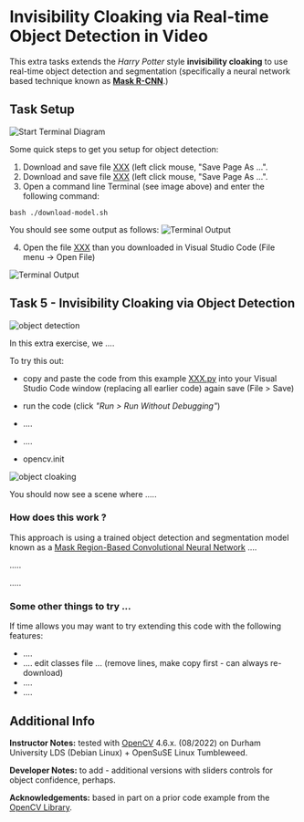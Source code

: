 # Invisibility Cloaking via Real-time Object Detection in Video

This extra tasks extends the _Harry Potter_ style **invisibility cloaking** to
use real-time object detection and segmentation (specifically a neural network
based technique known as **[Mask R-CNN](https://viso.ai/deep-learning/mask-r-cnn/)**.)


## Task Setup

![Start Terminal Diagram](img/XXXX.png)

Some quick steps to get you setup for object detection:

1. Download and save file [XXX](XXXX) (left click mouse, "Save Page As ...".
2. Download and save file [XXX](XXXX) (left click mouse, "Save Page As ...".
3. Open a command line Terminal (see image above) and enter the following command:
```
bash ./download-model.sh
```

You should see some output as follows:
![Terminal Output](img/XXXX.png)

4.  Open the file [XXX](XXXX) than you downloaded in Visual Studio Code (File menu -> Open File)

![Terminal Output](img/XXXX.png)

## Task 5 - Invisibility Cloaking via Object Detection

![object detection](img/XXX.png)

In this extra exercise, we ....

To try this out:
- copy and paste the code from this example [XXX.py](src/XXXS.py?raw=1) into your Visual Studio Code window (replacing all earlier code) again save (File > Save)
- run the code (click _"Run > Run Without Debugging"_)
- ....
- ....


- opencv.init

![object cloaking](img/XXX.png)

You should now see a scene where .....

### How does this work ?

This approach is using a trained object detection and segmentation model known as a [Mask Region-Based Convolutional Neural Network](https://viso.ai/deep-learning/mask-r-cnn/) ....

.....

.....

### Some other things to try ...

If time allows you may want to try extending this code with the following features:
- ....
- .... edit classes file ... (remove lines, make copy first - can always re-download)
- ....
- ....


## Additional Info

**Instructor Notes:** tested with [OpenCV](https://opencv.org) 4.6.x. (08/2022) on Durham University LDS (Debian Linux) + OpenSuSE Linux Tumbleweed.

**Developer Notes:** to add - additional versions with sliders controls for object confidence, perhaps.

**Acknowledgements:** based in part on a prior code example from the [OpenCV Library]( https://github.com/opencv/opencv/blob/master/samples/dnn/mask_rcnn.py).
